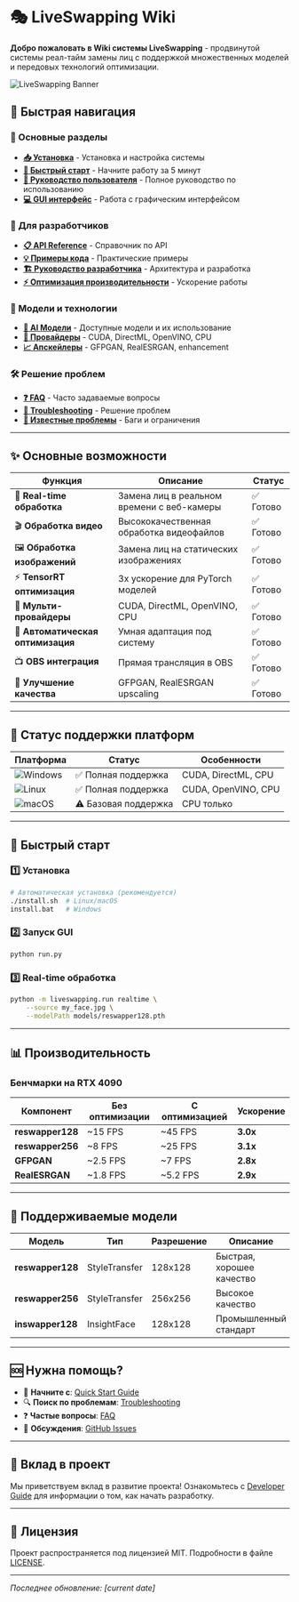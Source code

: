 # 🎭 LiveSwapping Wiki

**Добро пожаловать в Wiki системы LiveSwapping** - продвинутой системы реал-тайм замены лиц с поддержкой множественных моделей и передовых технологий оптимизации.

![LiveSwapping Banner](https://img.shields.io/badge/LiveSwapping-Real--time%20Face%20Swap-blue?style=for-the-badge)

## 🚀 Быстрая навигация

### 📖 Основные разделы
- **[📥 Установка](Installation)** - Установка и настройка системы
- **[🎯 Быстрый старт](Quick-Start)** - Начните работу за 5 минут
- **[👤 Руководство пользователя](User-Guide)** - Полное руководство по использованию
- **[💻 GUI интерфейс](GUI-Guide)** - Работа с графическим интерфейсом

### 🔧 Для разработчиков
- **[📋 API Reference](API-Reference)** - Справочник по API
- **[💡 Примеры кода](Code-Examples)** - Практические примеры
- **[🏗️ Руководство разработчика](Developer-Guide)** - Архитектура и разработка
- **[⚡ Оптимизация производительности](Performance-Optimization)** - Ускорение работы

### 🤖 Модели и технологии
- **[🧠 AI Модели](AI-Models)** - Доступные модели и их использование
- **[🔄 Провайдеры](Providers)** - CUDA, DirectML, OpenVINO, CPU
- **[📈 Апскейлеры](Upscalers)** - GFPGAN, RealESRGAN, enhancement

### 🛠️ Решение проблем
- **[❓ FAQ](FAQ)** - Часто задаваемые вопросы
- **[🔧 Troubleshooting](Troubleshooting)** - Решение проблем
- **[🐛 Известные проблемы](Known-Issues)** - Баги и ограничения

---

## ✨ Основные возможности

| Функция | Описание | Статус |
|---------|----------|--------|
| 🎥 **Real-time обработка** | Замена лиц в реальном времени с веб-камеры | ✅ Готово |
| 🎬 **Обработка видео** | Высококачественная обработка видеофайлов | ✅ Готово |
| 🖼️ **Обработка изображений** | Замена лиц на статических изображениях | ✅ Готово |
| ⚡ **TensorRT оптимизация** | 3x ускорение для PyTorch моделей | ✅ Готово |
| 🎯 **Мульти-провайдеры** | CUDA, DirectML, OpenVINO, CPU | ✅ Готово |
| 🔄 **Автоматическая оптимизация** | Умная адаптация под систему | ✅ Готово |
| 📺 **OBS интеграция** | Прямая трансляция в OBS | ✅ Готово |
| 🎨 **Улучшение качества** | GFPGAN, RealESRGAN upscaling | ✅ Готово |

---

## 🚦 Статус поддержки платформ

| Платформа | Статус | Особенности |
|-----------|--------|-------------|
| ![Windows](https://img.shields.io/badge/Windows-0078D6?style=flat&logo=windows&logoColor=white) | ✅ Полная поддержка | CUDA, DirectML, CPU |
| ![Linux](https://img.shields.io/badge/Linux-FCC624?style=flat&logo=linux&logoColor=black) | ✅ Полная поддержка | CUDA, OpenVINO, CPU |
| ![macOS](https://img.shields.io/badge/macOS-000000?style=flat&logo=apple&logoColor=white) | ⚠️ Базовая поддержка | CPU только |

---

## 🎯 Быстрый старт

### 1️⃣ Установка
```bash
# Автоматическая установка (рекомендуется)
./install.sh  # Linux/macOS
install.bat   # Windows
```

### 2️⃣ Запуск GUI
```bash
python run.py
```

### 3️⃣ Real-time обработка
```bash
python -m liveswapping.run realtime \
    --source my_face.jpg \
    --modelPath models/reswapper128.pth
```

---

## 📊 Производительность

### Бенчмарки на RTX 4090

| Компонент | Без оптимизации | С оптимизацией | Ускорение |
|-----------|----------------|----------------|-----------|
| **reswapper128** | ~15 FPS | ~45 FPS | **3.0x** |
| **reswapper256** | ~8 FPS | ~25 FPS | **3.1x** |
| **GFPGAN** | ~2.5 FPS | ~7 FPS | **2.8x** |
| **RealESRGAN** | ~1.8 FPS | ~5.2 FPS | **2.9x** |

---

## 🌟 Поддерживаемые модели

| Модель | Тип | Разрешение | Описание | Оптимизация |
|--------|-----|------------|----------|-------------|
| **reswapper128** | StyleTransfer | 128x128 | Быстрая, хорошее качество | TensorRT |
| **reswapper256** | StyleTransfer | 256x256 | Высокое качество | TensorRT |
| **inswapper128** | InsightFace | 128x128 | Промышленный стандарт | ONNX Runtime |

---

## 🆘 Нужна помощь?

- 📖 **Начните с**: [Quick Start Guide](Quick-Start)
- 🔍 **Поиск по проблемам**: [Troubleshooting](Troubleshooting)
- ❓ **Частые вопросы**: [FAQ](FAQ)
- 💬 **Обсуждения**: [GitHub Issues](https://github.com/your-repo/issues)

---

## 🤝 Вклад в проект

Мы приветствуем вклад в развитие проекта! Ознакомьтесь с [Developer Guide](Developer-Guide) для информации о том, как начать разработку.

---

## 📄 Лицензия

Проект распространяется под лицензией MIT. Подробности в файле [LICENSE](https://github.com/your-repo/blob/main/LICENSE).

---

*Последнее обновление: [current date]*